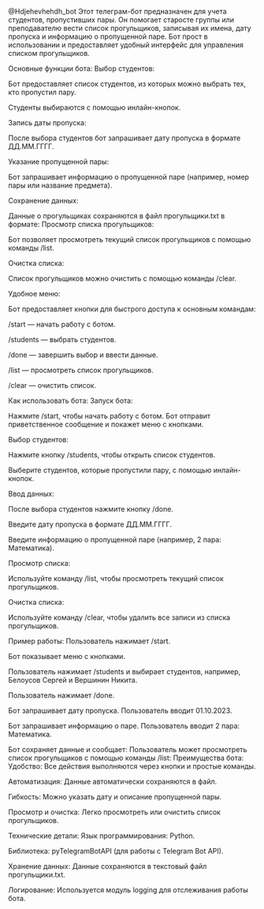 @Hdjehevhehdh_bot
Этот телеграм-бот предназначен для учета студентов, пропустивших пары. Он помогает старосте группы или преподавателю вести список прогульщиков, записывая их имена, дату пропуска и информацию о пропущенной паре. Бот прост в использовании и предоставляет удобный интерфейс для управления списком прогульщиков.

Основные функции бота:
Выбор студентов:

Бот предоставляет список студентов, из которых можно выбрать тех, кто пропустил пару.

Студенты выбираются с помощью инлайн-кнопок.

Запись даты пропуска:

После выбора студентов бот запрашивает дату пропуска в формате ДД.ММ.ГГГГ.

Указание пропущенной пары:

Бот запрашивает информацию о пропущенной паре (например, номер пары или название предмета).

Сохранение данных:

Данные о прогульщиках сохраняются в файл прогульщики.txt в формате:
Просмотр списка прогульщиков:

Бот позволяет просмотреть текущий список прогульщиков с помощью команды /list.

Очистка списка:

Список прогульщиков можно очистить с помощью команды /clear.

Удобное меню:

Бот предоставляет кнопки для быстрого доступа к основным командам:

/start — начать работу с ботом.

/students — выбрать студентов.

/done — завершить выбор и ввести данные.

/list — просмотреть список прогульщиков.

/clear — очистить список.

Как использовать бота:
Запуск бота:

Нажмите /start, чтобы начать работу с ботом. Бот отправит приветственное сообщение и покажет меню с кнопками.

Выбор студентов:

Нажмите кнопку /students, чтобы открыть список студентов.

Выберите студентов, которые пропустили пару, с помощью инлайн-кнопок.

Ввод данных:

После выбора студентов нажмите кнопку /done.

Введите дату пропуска в формате ДД.ММ.ГГГГ.

Введите информацию о пропущенной паре (например, 2 пара: Математика).

Просмотр списка:

Используйте команду /list, чтобы просмотреть текущий список прогульщиков.

Очистка списка:

Используйте команду /clear, чтобы удалить все записи из списка прогульщиков.

Пример работы:
Пользователь нажимает /start.

Бот показывает меню с кнопками.

Пользователь нажимает /students и выбирает студентов, например, Белоусов Сергей и Вершинин Никита.

Пользователь нажимает /done.

Бот запрашивает дату пропуска. Пользователь вводит 01.10.2023.

Бот запрашивает информацию о паре. Пользователь вводит 2 пара: Математика.

Бот сохраняет данные и сообщает:
Пользователь может просмотреть список прогульщиков с помощью команды /list:
Преимущества бота:
Удобство: Все действия выполняются через кнопки и простые команды.

Автоматизация: Данные автоматически сохраняются в файл.

Гибкость: Можно указать дату и описание пропущенной пары.

Просмотр и очистка: Легко просмотреть или очистить список прогульщиков.

Технические детали:
Язык программирования: Python.

Библиотека: pyTelegramBotAPI (для работы с Telegram Bot API).

Хранение данных: Данные сохраняются в текстовый файл прогульщики.txt.

Логирование: Используется модуль logging для отслеживания работы бота.

